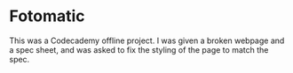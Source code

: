 # Fotomatic
This was a Codecademy offline project. I was given a broken webpage and a spec sheet, and was asked to fix the styling of the page to match the spec.
